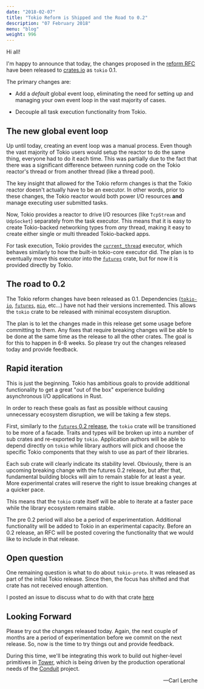 ```yaml
---
date: "2018-02-07"
title: "Tokio Reform is Shipped and the Road to 0.2"
description: "07 February 2018"
menu: "blog"
weight: 996
---
```


Hi all!

I'm happy to announce that today, the changes proposed in the [reform RFC] have
been released to [crates.io] as `tokio` 0.1.

The primary changes are:

* Add a *default* global event loop, eliminating the need for setting up and
  managing your own event loop in the vast majority of cases.

* Decouple all task execution functionality from Tokio.

## The new global event loop

Up until today, creating an event loop was a manual process. Even though the
vast majority of Tokio users would setup the reactor to do the same thing,
everyone had to do it each time. This was partially due to the fact that there
was a significant difference between running code on the Tokio reactor's thread
or from another thread (like a thread pool).

The key insight that allowed for the Tokio reform changes is that the Tokio
reactor doesn't actually have to be an executor. In other words, prior to these
changes, the Tokio reactor would both power I/O resources **and** manage
executing user submitted tasks.

Now, Tokio provides a reactor to drive I/O resources (like `TcpStream` and
`UdpSocket`) separately from the task executor. This means that it is easy to
create Tokio-backed networking types from *any* thread, making it easy to create
either single or multi threaded Tokio-backed apps.

For task execution, Tokio provides the [`current_thread`] executor, which
behaves similarly to how the built-in tokio-core executor did. The plan is to
eventually move this executor into the [`futures`] crate, but for now it is
provided directly by Tokio.

## The road to 0.2

The Tokio reform changes have been released as 0.1. Dependencies ([`tokio-io`],
[`futures`], [`mio`], etc...) have not had their versions incremented. This
allows the `tokio` crate to be released with minimal ecosystem disruption.

The plan is to let the changes made in this release get some usage before
committing to them. Any fixes that require breaking changes will be able to be
done at the same time as the release to all the other crates. The goal is for
this to happen in 6-8 weeks. So please try out the changes released today and
provide feedback.

## Rapid iteration

This is just the beginning. Tokio has ambitious goals to provide additional
functionality to get a great "out of the box" experience building asynchronous
I/O applications in Rust.

In order to reach these goals as fast as possible without causing unnecessary
ecosystem disruption, we will be taking a few steps.

First, similarly to the [`futures` 0.2 release], the `tokio` crate will be
transitioned to be more of a facade. Traits and types will be broken up into a
number of sub crates and re-exported by `tokio`. Application authors will be
able to depend directly on `tokio` while library authors will pick and choose
the specific Tokio components that they wish to use as part of their libraries.

Each sub crate will clearly indicate its stability level. Obviously, there is an
upcoming breaking change with the futures 0.2 release, but after that,
fundamental building blocks will aim to remain stable for at least a year. More
experimental crates will reserve the right to issue breaking changes at a
quicker pace.

This means that the `tokio` crate itself will be able to iterate at a faster
pace while the library ecosystem remains stable.

The pre 0.2 period will also be a period of experimentation. Additional
functionality will be added to Tokio in an experimental capacity. Before an 0.2
release, an RFC will be posted covering the functionality that we would like to
include in that release.

## Open question

One remaining question is what to do about `tokio-proto`. It was released as
part of the initial Tokio release. Since then, the focus has shifted and that
crate has not received enough attention.

I posted an issue to discuss what to do with that crate
[here](https://github.com/tokio-rs/tokio/issues/118)

## Looking Forward

Please try out the changes released today. Again, the next couple of months are a period
of experimentation before we commit on the next release. So, now is the time to try things
out and provide feedback.

During this time, we'll be integrating this work to build out higher-level
primitives in [Tower], which is being driven by the production operational needs
of the [Conduit] project.

<div style="text-align:right">&mdash;Carl Lerche</div>

[reform RFC]: https://github.com/tokio-rs/tokio-rfcs/blob/master/text/0001-tokio-reform.md
[crates.io]: https://crates.io/crates/tokio
[`current_thread`]: https://docs.rs/tokio-current-thread
[`tokio-io`]: https://github.com/tokio-rs/tokio-io
[`futures`]: https://github.com/rust-lang-nursery/futures-rs
[`mio`]: https://github.com/carllerche/mio
[`futures` 0.2 release]: #
[Tower]: https://github.com/tower-rs/tower
[Conduit]: https://github.com/runconduit/conduit
